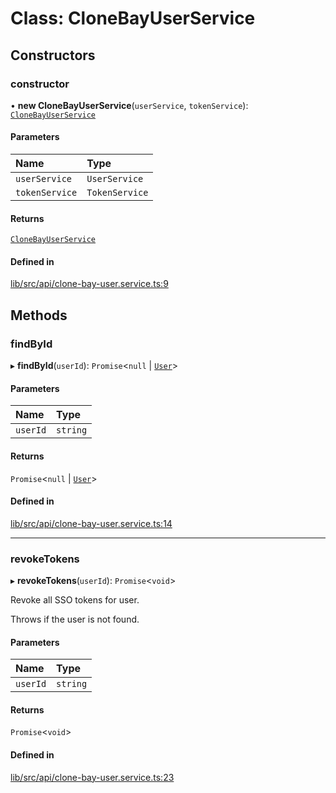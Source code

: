 # Class: CloneBayUserService

## Constructors

### constructor

• **new CloneBayUserService**(`userService`, `tokenService`): [`CloneBayUserService`](CloneBayUserService.md)

#### Parameters

| Name | Type |
| :------ | :------ |
| `userService` | `UserService` |
| `tokenService` | `TokenService` |

#### Returns

[`CloneBayUserService`](CloneBayUserService.md)

#### Defined in

[lib/src/api/clone-bay-user.service.ts:9](https://github.com/joonashak/nestjs-clone-bay/blob/1a4ecf31d03284a98989ab940da71aae76589b7b/lib/src/api/clone-bay-user.service.ts#L9)

## Methods

### findById

▸ **findById**(`userId`): `Promise`\<``null`` \| [`User`](User.md)\>

#### Parameters

| Name | Type |
| :------ | :------ |
| `userId` | `string` |

#### Returns

`Promise`\<``null`` \| [`User`](User.md)\>

#### Defined in

[lib/src/api/clone-bay-user.service.ts:14](https://github.com/joonashak/nestjs-clone-bay/blob/1a4ecf31d03284a98989ab940da71aae76589b7b/lib/src/api/clone-bay-user.service.ts#L14)

___

### revokeTokens

▸ **revokeTokens**(`userId`): `Promise`\<`void`\>

Revoke all SSO tokens for user.

Throws if the user is not found.

#### Parameters

| Name | Type |
| :------ | :------ |
| `userId` | `string` |

#### Returns

`Promise`\<`void`\>

#### Defined in

[lib/src/api/clone-bay-user.service.ts:23](https://github.com/joonashak/nestjs-clone-bay/blob/1a4ecf31d03284a98989ab940da71aae76589b7b/lib/src/api/clone-bay-user.service.ts#L23)
